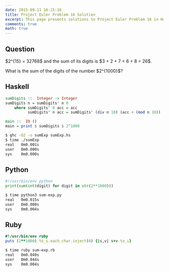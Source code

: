 ```yaml
---
date: 2015-09-11 16:15:16
title: Project Euler Problem 16 Solution
excerpt: This page presents solutions to Project Euler Problem 16 in Haskell, Python and Ruby.
comments: true
math: true
---
```



## Question

<p>
$2^{15} = 32768$ and the sum of its digits is $3 + 2 + 7 + 6 + 8 = 26$.
</p>

<p>
What is the sum of the digits of the number $2^{1000}$?
</p>






## Haskell

```haskell
sumDigits ::  Integer -> Integer
sumDigits n = sumDigits' n 0
    where sumDigits' 0 acc = acc
          sumDigits' n acc = sumDigits' (div n 10) (acc + (mod n 10))

main ::  IO ()
main = print $ sumDigits $ 2^1000
```


```bash
$ ghc -O2 -o sumExp sumExp.hs
$ time ./sumExp
real   0m0.001s
user   0m0.000s
sys    0m0.000s
```



## Python

```python
#!/usr/bin/env python
print(sum(int(digit) for digit in str(2**1000)))
```


```bash
$ time python3 sum-exp.py
real   0m0.015s
user   0m0.008s
sys    0m0.004s
```



## Ruby

```ruby
#!/usr/bin/env ruby
puts (2**1000).to_s.each_char.inject(0) {|s,v| s+v.to_i}
```


```bash
$ time ruby sum-exp.rb
real   0m0.049s
user   0m0.044s
sys    0m0.004s
```


